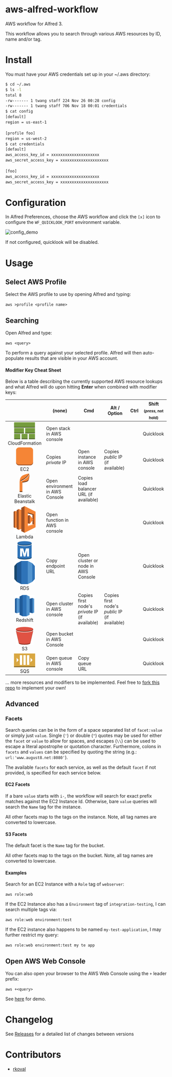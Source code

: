 aws-alfred-workflow
===================

AWS workflow for Alfred 3.

This workflow allows you to search through various AWS resources by ID, name and/or tag.

Install
=======

You must have your AWS credentials set up in your ~/.aws directory:

```bash
$ cd ~/.aws
$ ls -l
total 8
-rw------- 1 twang staff 224 Nov 26 00:28 config
-rw------- 1 twang staff 706 Nov 18 00:01 credentials
$ cat config
[default]
region = us-east-1

[profile foo]
region = us-west-2
$ cat credentials
[default]
aws_access_key_id = xxxxxxxxxxxxxxxxxxxxx
aws_secret_access_key = xxxxxxxxxxxxxxxxxxxxx

[foo]
aws_access_key_id = xxxxxxxxxxxxxxxxxxxxx
aws_secret_access_key = xxxxxxxxxxxxxxxxxxxxx
```

Configuration
=============
In Alfred Preferences, choose the AWS workflow and click the `[x]` icon to
configure the `WF_QUICKLOOK_PORT` environment variable.

![config_demo](https://raw.githubusercontent.com/twang817/aws-alfred-workflow/master/docs/config_env.png)

If not configured, quicklook will be disabled.

Usage
=====

Select AWS Profile
------------------
Select the AWS profile to use by opening Alfred and typing:

`aws >profile <profile name>`


## Searching
Open Alfred and type:

`aws <query>`

To perform a query against your selected profile. Alfred will then auto-populate results that are visible in your AWS account.


#### Modifier Key Cheat Sheet
Below is a table describing the currently supported AWS resource lookups and what Alfred will do upon hitting **Enter** when combined with modifier keys:

|                                                             | (none)                          | Cmd                                             | Alt / Option | Ctrl | Shift <sub>(_press_, not hold)</sub> |
| :---:                                                       | ---                             | ---                                             | ---        | ---  | ---                                  |
| ![](icons/cfn_stack.png)CloudFormation                      | Open stack in AWS console       |                                                 |            |      | Quicklook                            |
| ![](icons/ec2_instance.png)<br/>EC2                         | Copies _private_ IP             | Open instance in AWS console                    | Copies _public_ IP (if available) |      | Quicklook                            |
| ![](icons/eb_environment.png)<br/>Elastic Beanstalk         | Open environment in AWS Console | Copies load balancer URL (if available)         |                                           |      | Quicklook                            |
| ![](icons/services/lambda.png)<br/>Lambda                   | Open function in AWS console    |                                                 |            |      | Quicklook                            |
| ![](icons/db_instance.png)![](icons/db_cluster.png)<br/>RDS | Copy endpoint URL               | Open cluster or node in AWS Console             |                                          |      | Quicklook                            |
| ![](icons/services/redshift.png)<br/>Redshift               | Open cluster in AWS console     | Copies first node's _private_ IP (if available) | Copies first node's _public_ IP (if available)    |      | Quicklook                            |
| ![](icons/s3_bucket.png)<br/>S3                             | Open bucket in AWS Console      |                                                 |            |      | Quicklook                            |
| ![](icons/sqs_queue.png)<br/>SQS                            | Open queue in AWS console       | Copy queue URL                                  |                         |      | Quicklook                            |

... more resources and modifiers to be implemented. Feel free to [fork this repo](#fork-destination-box) to implement your own!


## Advanced
### Facets

Search queries can be in the form of a space separated list of `facet:value` or
simply just `value`.  Single (`'`) or double (`"`) quotes may be used for either
the `facet` or `value` to allow for spaces,  and escapes (`\\`) can be used to
escape a literal apostrophe or quotation character.  Furthermore, colons in
`facets` and `values` can be specified by quoting the string (e.g.:
`url:'www.august8.net:8080'`).

The available `facets` for each service, as well as the default `facet` if not provided, is specified for each service below.

#### EC2 Facets

If a bare `value` starts with `i-`, the workflow will search for exact prefix matches against the EC2 Instance Id.  Otherwise, bare `value` queries will search the `Name` tag for the instance.

All other facets map to the tags on the instance.  Note, all tag names are
converted to lowercase.

#### S3 Facets

The default facet is the `Name` tag for the bucket.

All other facets map to the tags on the bucket.  Note, all tag names are converted to lowercase.

#### Examples

Search for an EC2 Instance with a `Role` tag of `webserver`:

`aws role:web`

If the EC2 Instance also has a `Environment` tag of `integration-testing`,
I can search multiple tags via:

`aws role:web environment:test`

If the EC2 instance also happens to be named `my-test-application`, I may
further restrict my query:

`aws role:web environment:test my te app`

Open AWS Web Console
--------------------
You can also open your browser to the AWS Web Console using the `+` leader
prefix:

`aws +<query>`

See [here](https://github.com/rkoval/alfred-aws-console-services-workflow) for demo.

Changelog
=========
See [Releases](https://github.com/twang817/aws-alfred-workflow/releases) for a detailed list of changes between versions

Contributors
============
* [rkoval](https://github.com/rkoval)
